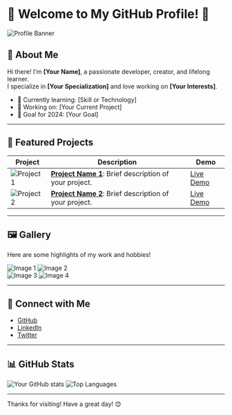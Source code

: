 # 🌟 Welcome to My GitHub Profile! 🌟

![Profile Banner](https://media.giphy.com/media/U4FkC2VqpeNRHjTDQ5/giphy.gif?cid=790b76114mrz9r61cki75mt5u65y5qasceu0nnorlr8melck&ep=v1_gifs_search&rid=giphy.gif&ct=g)

## 👋 About Me
Hi there! I'm **[Your Name]**, a passionate developer, creator, and lifelong learner.  
I specialize in **[Your Specialization]** and love working on **[Your Interests]**.

- 🌱 Currently learning: [Skill or Technology]
- 🔭 Working on: [Your Current Project]
- 🎯 Goal for 2024: [Your Goal]

---

## 📸 Featured Projects
| Project | Description | Demo |
|---------|-------------|------|
| ![Project 1](https://via.placeholder.com/150) | **[Project Name 1](#)**: Brief description of your project. | [Live Demo](#) |
| ![Project 2](https://via.placeholder.com/150) | **[Project Name 2](#)**: Brief description of your project. | [Live Demo](#) |

---

## 🖼️ Gallery
Here are some highlights of my work and hobbies!

![Image 1](https://via.placeholder.com/200x200?text=Image+1) ![Image 2](https://via.placeholder.com/200x200?text=Image+2)  
![Image 3](https://via.placeholder.com/200x200?text=Image+3) ![Image 4](https://via.placeholder.com/200x200?text=Image+4)

---

## 🔗 Connect with Me
- [GitHub](https://github.com/yourusername)
- [LinkedIn](https://linkedin.com/in/yourprofile)
- [Twitter](https://twitter.com/yourhandle)

---

## 📊 GitHub Stats
![Your GitHub stats](https://github-readme-stats.vercel.app/api?username=yourusername&show_icons=true&theme=radical)
![Top Languages](https://github-readme-stats.vercel.app/api/top-langs/?username=yourusername&layout=compact&theme=radical)

---

Thanks for visiting! Have a great day! 😊
